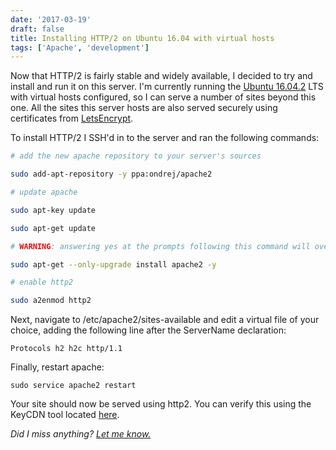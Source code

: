 ```yaml
---
date: '2017-03-19'
draft: false
title: Installing HTTP/2 on Ubuntu 16.04 with virtual hosts
tags: ['Apache', 'development']
---
```


Now that HTTP/2 is fairly stable and widely available, I decided to try and install and run it on this server. I'm currently running the [Ubuntu 16.04.2](http://releases.ubuntu.com/16.04/) LTS with virtual hosts configured, so I can serve a number of sites beyond this one. All the sites this server hosts are also served securely using certificates from [LetsEncrypt](https://letsencrypt.org/).<!-- excerpt -->

To install HTTP/2 I SSH'd in to the server and ran the following commands:

```bash
# add the new apache repository to your server's sources

sudo add-apt-repository -y ppa:ondrej/apache2

# update apache

sudo apt-key update

sudo apt-get update

# WARNING: answering yes at the prompts following this command will overwrite your apache.conf file located in /etc/apache2

sudo apt-get --only-upgrade install apache2 -y

# enable http2

sudo a2enmod http2
```

Next, navigate to /etc/apache2/sites-available and edit a virtual file of your choice, adding the following line after the ServerName declaration:

`Protocols h2 h2c http/1.1`

Finally, restart apache:

`sudo service apache2 restart`

Your site should now be served using http2. You can verify this using the KeyCDN tool located [here](https://tools.keycdn.com/http2-test).

_Did I miss anything? [Let me know.](mailto:cory.dransfeldt@icloud.com)_
